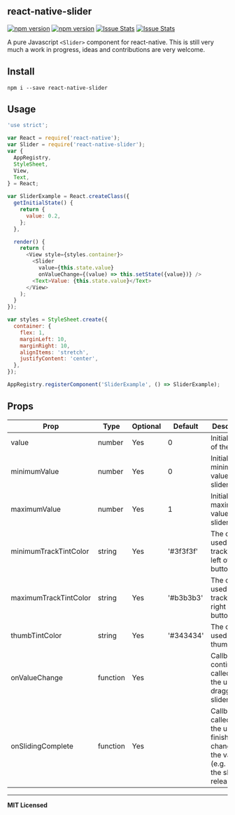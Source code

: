 ## react-native-slider

[![npm version](http://img.shields.io/npm/v/react-native-slider.svg?style=flat-square)](https://npmjs.org/package/react-native-slider "View this project on npm")
[![npm version](http://img.shields.io/npm/dm/react-native-slider.svg?style=flat-square)](https://npmjs.org/package/react-native-slider "View this project on npm")
[![Issue Stats](http://issuestats.com/github/jeanregisser/react-native-slider/badge/pr?style=flat-square)](https://github.com/jeanregisser/react-native-slider/pulls?q=is%3Apr+is%3Aclosed)
[![Issue Stats](http://issuestats.com/github/jeanregisser/react-native-slider/badge/issue?style=flat-square)](https://github.com/jeanregisser/react-native-slider/issues?q=is%3Aissue+is%3Aclosed)

A pure Javascript `<Slider>` component for react-native. This is still very much a work
in progress, ideas and contributions are very welcome.

<!---![Demo](https://raw.githubusercontent.com/jeanregisser/react-native-slider/master/Screenshots/demo.gif)-->

## Install

```shell
npm i --save react-native-slider
```

## Usage

```javascript
'use strict';

var React = require('react-native');
var Slider = require('react-native-slider');
var {
  AppRegistry,
  StyleSheet,
  View,
  Text,
} = React;

var SliderExample = React.createClass({
  getInitialState() {
    return {
      value: 0.2,
    };
  },

  render() {
    return (
      <View style={styles.container}>
        <Slider
          value={this.state.value}
          onValueChange={(value) => this.setState({value})} />
        <Text>Value: {this.state.value}</Text>
      </View>
    );
  }
});

var styles = StyleSheet.create({
  container: {
    flex: 1,
    marginLeft: 10,
    marginRight: 10,
    alignItems: 'stretch',
    justifyContent: 'center',
  },
});

AppRegistry.registerComponent('SliderExample', () => SliderExample);
```

## Props

Prop                  | Type     | Optional | Default     | Description
--------------------- | -------- | -------- | ----------- | -----------
value                 | number   | Yes      | 0           | Initial value of the slider
minimumValue          | number   | Yes      | 0           | Initial minimum value of the slider
maximumValue          | number   | Yes      | 1           | Initial maximum value of the slider
minimumTrackTintColor | string   | Yes      | '#3f3f3f'   | The color used for the track to the left of the button
maximumTrackTintColor | string   | Yes      | '#b3b3b3'   | The color used for the track to the right of the button
thumbTintColor        | string   | Yes      | '#343434'   | The color used for the thumb
onValueChange         | function | Yes      |             | Callback continuously called while the user is dragging the slider
onSlidingComplete     | function | Yes      |             | Callback called when the user finishes changing the value (e.g. when the slider is released)

---

**MIT Licensed**